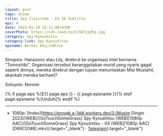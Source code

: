 ```yaml
---
layout: post
tags: anime
title: Spy Classroom - E4 ID Subtitle
eps: 4
date: 2023-01-29 15:11:00+0700
coverPhoto: https://cdn.lewd.host/VAYjeZhq.jpg
category: Spy-Kyoushitsu
category-link: Spy-Kyoushitsu
epsname: Berkas 《Gujin》Erna
---
```


Sinopsis: Hanazono atau Lily, direkrut ke organisasi intel bernama "Tomoshibi". Organisasi tersebut beranggotakan murid yang nyaris gagal seperti dirinya, mereka direkrut dengan tujuan menuntaskan Misi Mustahil, akankah mereka berhasil?

Soloyolo: Noromi

{% if page.eps %}E{{ page.eps }} - {{ page.epsname }}{% elsif page.epsname %}Unduh{% endif %}

---
- 1080p: [Index](https://proyek.a-1ddl.workers.dev/3:/Musim Dingin 2023/[WEB]/[GoTouchSomeGrass] Spy Kyoushitsu [WEB][1080p AAC]/[GoTouchSomeGrass] Spy Kyoushitsu - 04 [WEB][1080p AAC][D66C014B].mkv){:target="_blank"} &middot; [Telegram](https://t.me/a1fansubweeklies/197){:target="_blank"}
